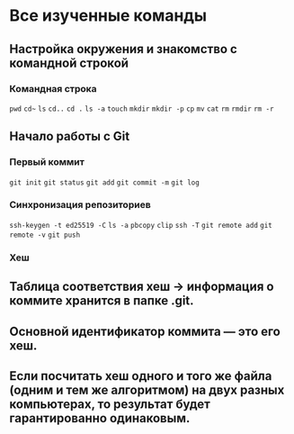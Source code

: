# Все изученные команды

## Настройка окружения и знакомство с командной строкой

### Командная строка

`pwd`
`cd~`
`ls`
`cd..`
`cd .`
`ls -a`
`touch`
`mkdir`
`mkdir -p`
`cp`
`mv`
`cat`
`rm`
`rmdir`
`rm -r`

## Начало работы с Git

### Первый коммит

`git init`
`git status`
`git add`
`git commit -m`
`git log`

### Синхронизация репозиториев

`ssh-keygen -t ed25519 -C`
`ls -a`
`pbcopy`
`clip`
`ssh -T`
`git remote add`
`git remote -v`
`git push`

### Хеш

## Таблица соответствия хеш → информация о коммите хранится в папке .git.
## Основной идентификатор коммита — это его хеш.
## Если посчитать хеш одного и того же файла (одним и тем же алгоритмом) на двух разных компьютерах, то результат будет гарантированно одинаковым.
